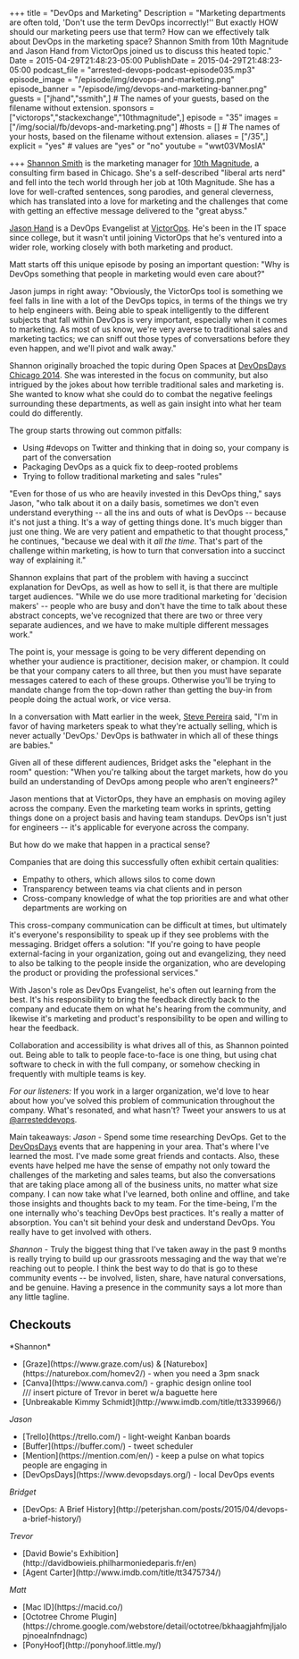 +++
title = "DevOps and Marketing"
Description = "Marketing departments are often told, 'Don't use the term DevOps incorrectly!'' But exactly HOW should our marketing peers use that term? How can we effectively talk about DevOps in the marketing space? Shannon Smith from 10th Magnitude and Jason Hand from VictorOps joined us to discuss this heated topic."
Date = 2015-04-29T21:48:23-05:00
PublishDate = 2015-04-29T21:48:23-05:00
podcast_file = "arrested-devops-podcast-episode035.mp3"
episode_image = "/episode/img/devops-and-marketing.png"
episode_banner = "/episode/img/devops-and-marketing-banner.png"
guests = ["jhand","ssmith",] # The names of your guests, based on the filename without extension.
sponsors = ["victorops","stackexchange","10thmagnitude",]
episode = "35"
images = ["/img/social/fb/devops-and-marketing.png"]
#hosts = [] # The names of your hosts, based on the filename without extension.
aliases = ["/35",]
explicit = "yes" # values are "yes" or "no"
youtube = "wwt03VMosIA"

+++
[Shannon Smith](https://twitter.com/shannonlly) is the marketing manager for [10th Magnitude](https://www.arresteddevops.com/tenthmagnitude), a consulting firm based in Chicago. She's a self-described "liberal arts nerd" and fell into the tech world through her job at 10th Magnitude. She has a love for well-crafted sentences, song parodies, and general cleverness, which has translated into a love for marketing and the challenges that come with getting an effective message delivered to the "great abyss."

[Jason Hand](https://twitter.com/jasonhand) is a DevOps Evangelist at [VictorOps](https://www.arresteddevops.com/victorops/). He's been in the IT space since college, but it wasn't until joining VictorOps that he's ventured into a wider role, working closely with both marketing and product.

Matt starts off this unique episode by posing an important question:
"Why is DevOps something that people in marketing would even care about?"

Jason jumps in right away: "Obviously, the VictorOps tool is something we feel falls in line with a lot of the DevOps topics, in terms of the things we try to help engineers with. Being able to speak intelligently to the different subjects that fall within DevOps is very important, especially when it comes to marketing. As most of us know, we're very averse to traditional sales and marketing tactics; we can sniff out those types of conversations before they even happen, and we'll pivot and walk away."

Shannon originally broached the topic during Open Spaces at [DevOpsDays Chicago 2014](https://legacy.devopsdays.org/events/2014-chicago/). She was interested in the focus on community, but also intrigued by the jokes about how terrible traditional sales and marketing is. She wanted to know what she could do to combat the negative feelings surrounding these departments, as well as gain insight into what her team could do differently.

The group starts throwing out common pitfalls:
* Using #devops on Twitter and thinking that in doing so, your company is part of the conversation
* Packaging DevOps as a quick fix to deep-rooted problems
* Trying to follow traditional marketing and sales "rules"

"Even for those of us who are heavily invested in this DevOps thing," says Jason, "who talk about it on a daily basis, sometimes we don't even understand everything -- all the ins and outs of what is DevOps -- because it's not just a thing. It's a way of getting things done. It's much bigger than just one thing. We are very patient and empathetic to that thought process," he continues, "because we deal with it _all the time_. That's part of the challenge within marketing, is how to turn that conversation into a succinct way of explaining it."

Shannon explains that part of the problem with having a succinct explanation for DevOps, as well as how to sell it, is that there are multiple target audiences. "While we do use more traditional marketing for 'decision makers' -- people who are busy and don't have the time to talk about these abstract concepts, we've recognized that there are two or three very separate audiences, and we have to make multiple different messages work."

The point is, your message is going to be very different depending on whether your audience is practitioner, decision maker, or champion. It could be that your company caters to all three, but then you must have separate messages catered to each of these groups. Otherwise you'll be trying to mandate change from the top-down rather than getting the buy-in from people doing the actual work, or vice versa.

In a conversation with Matt earlier in the week, [Steve Pereira](https://twitter.com/SteveElsewhere) said, "I'm in favor of having marketers speak to what they're actually selling, which is never actually 'DevOps.' DevOps is bathwater in which all of these things are babies."

Given all of these different audiences, Bridget asks the "elephant in the room" question: "When you're talking about the target markets, how do you build an understanding of DevOps among people who aren't engineers?"

Jason mentions that at VictorOps, they have an emphasis on moving agiley across the company. Even the marketing team works in sprints, getting things done on a project basis and having team standups. DevOps isn't just for engineers -- it's applicable for everyone across the company.

But how do we make that happen in a practical sense?

Companies that are doing this successfully often exhibit certain qualities:
* Empathy to others, which allows silos to come down
* Transparency between teams via chat clients and in person
* Cross-company knowledge of what the top priorities are and what other departments are working on

This cross-company communication can be difficult at times, but ultimately it's everyone's responsibility to speak up if they see problems with the messaging. Bridget offers a solution: "If you're going to have people external-facing in your organization, going out and evangelizing, they need to also be talking to the people inside the organization, who are developing the product or providing the professional services."

With Jason's role as DevOps Evangelist, he's often out learning from the best. It's his responsibility to bring the feedback directly back to the company and educate them on what he's hearing from the community, and likewise it's marketing and product's responsibility to be open and willing to hear the feedback.

Collaboration and accessibility is what drives all of this, as Shannon pointed out. Being able to talk to people face-to-face is one thing, but using chat software to check in with the full company, or somehow checking in frequently with multiple teams is key.

*For our listeners:*
If you work in a larger organization, we'd love to hear about how you've solved this problem of communication throughout the company.
What's resonated, and what hasn't?
Tweet your answers to us at [@arresteddevops](https://twitter.com/arresteddevops).

Main takeaways:
_Jason_ - Spend some time researching DevOps. Get to the [DevOpsDays]() events that are happening in your area. That's where I've learned the most. I've made some great friends and contacts. Also, these events have helped me have the sense of empathy not only toward the challenges of the marketing and sales teams, but also the conversations that are taking place among all of the business units, no matter what size company. I can now take what I've learned, both online and offline, and take those insights and thoughts back to my team. For the time-being, I'm the one internally who's teaching DevOps best practices. It's really a matter of absorption. You can't sit behind your desk and understand DevOps. You really have to get involved with others.

_Shannon_ - Truly the biggest thing that I've taken away in the past 9 months is really trying to build up our grassroots messaging and the way that we're reaching out to people. I think the best way to do that is go to these community events -- be involved, listen, share, have natural conversations, and be genuine. Having a presence in the community says a lot more than any little tagline.

<h2>Checkouts</h2>
*Shannon*
<ul>
<li>[Graze](https://www.graze.com/us) & [Naturebox](https://naturebox.com/homev2/) - when you need a 3pm snack</li>
<li>[Canva](https://www.canva.com/) - graphic design online tool</li>
/// insert picture of Trevor in beret w/a baguette here
<li>[Unbreakable Kimmy Schmidt](http://www.imdb.com/title/tt3339966/)</li>
</ul>

*Jason*
<ul>
<li>[Trello](https://trello.com/) - light-weight Kanban boards</li>
<li>[Buffer](https://buffer.com/) - tweet scheduler</li>
<li>[Mention](https://mention.com/en/) - keep a pulse on what topics people are engaging in</li>
<li>[DevOpsDays](https://www.devopsdays.org/) - local DevOps events</li>
</ul>

*Bridget*
<ul>
<li>[DevOps: A Brief History](http://peterjshan.com/posts/2015/04/devops-a-brief-history/)</li>
</ul>

*Trevor*
<ul>
<li>[David Bowie's Exhibition](http://davidbowieis.philharmoniedeparis.fr/en)</li>
<li>[Agent Carter](http://www.imdb.com/title/tt3475734/)</li>
</ul>

*Matt*
<ul>
<li>[Mac ID](https://macid.co/)</li>
<li>[Octotree Chrome Plugin](https://chrome.google.com/webstore/detail/octotree/bkhaagjahfmjljalopjnoealnfndnagc)</li>
<li>[PonyHoof](http://ponyhoof.little.my/)</li>
</ul>
